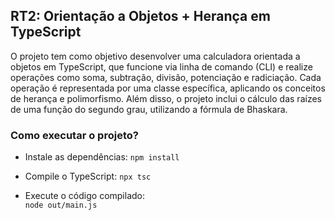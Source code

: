 ## RT2: Orientação a Objetos + Herança em TypeScript

O projeto tem como objetivo desenvolver uma calculadora orientada a objetos em TypeScript, que funcione via linha de comando (CLI) e realize operações como soma, subtração, divisão, potenciação e radiciação. Cada operação é representada por uma classe específica, aplicando os conceitos de herança e polimorfismo. Além disso, o projeto inclui o cálculo das raízes de uma função do segundo grau, utilizando a fórmula de Bhaskara.

### Como executar o projeto?

- Instale as dependências:
  ``npm install``

- Compile o TypeScript:
  ``npx tsc``

- Execute o código compilado:   
  ``node out/main.js`` 